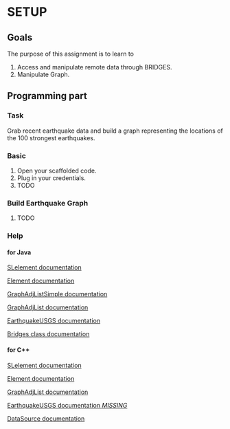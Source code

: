SETUP
=====

Goals
-----

The purpose of this assignment is to learn to
1. Access and manipulate remote data through BRIDGES.
2. Manipulate Graph.

Programming part
----------------

### Task

Grab recent earthquake data and build a graph representing the locations of the 100 strongest
earthquakes. 

### Basic

1. Open your scaffolded code.
2. Plug in your credentials.
3. TODO 

### Build Earthquake Graph 

1. TODO

### Help

#### for Java

[SLelement documentation](http://bridgesuncc.github.io/doc/java-api/current/html/classbridges_1_1base_1_1_s_lelement.html)

[Element documentation](http://bridgesuncc.github.io/doc/java-api/current/html/classbridges_1_1base_1_1_element.html)

[GraphAdjListSimple documentation](http://bridgesuncc.github.io/doc/java-api/current/html/classbridges_1_1base_1_1_graph_adj_list_simple.html)

[GraphAdjList documentation](http://bridgesuncc.github.io/doc/java-api/current/html/classbridges_1_1base_1_1_graph_adj_list.html)

[EarthquakeUSGS documentation](http://bridgesuncc.github.io/doc/java-api/current/html/classbridges_1_1data__src__dependent_1_1_earthquake_u_s_g_s.html)

[Bridges class documentation](http://bridgesuncc.github.io/doc/java-api/current/html/namespacebridges_1_1base.html)

#### for C++

[SLelement documentation](http://bridgesuncc.github.io/doc/cxx-api/current/html/classbridges_1_1_s_lelement.html)

[Element documentation](http://bridgesuncc.github.io/doc/cxx-api/current/html/classbridges_1_1_element.html)

[GraphAdjList documentation](http://bridgesuncc.github.io/doc/cxx-api/current/html/classbridges_1_1_graph_adj_list.html)

[EarthquakeUSGS documentation *MISSING*]()

[DataSource documentation](http://bridgesuncc.github.io/doc/cxx-api/current/html/namespacebridges_1_1_data_source.html#details)

